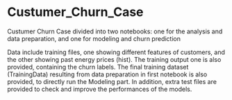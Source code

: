 # Custumer_Churn_Case
Custumer Churn Case divided into two notebooks: one for the analysis and data preparation, and one for modeling and churn prediction

Data include training files, one showing different features of customers, and the other showing past energy prices (hist). The training output one is also provided, containing the churn labels. The final training dataset (TrainingData) resulting from data preparation in first notebook is also provided, to directly run the Modeling part.
In addition, extra test files are provided to check and improve the performances of the models.
